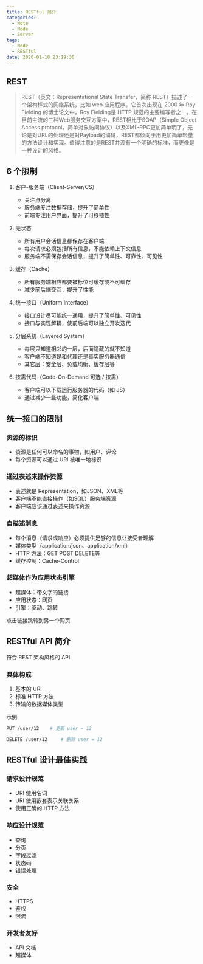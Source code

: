 ```yaml
---
title: RESTful 简介
categories:
  - Note
  - Node
  - Server
tags:
  - Node
  - RESTful
date: 2020-01-10 23:19:36
---
```


## REST

> REST（英文：Representational State Transfer，简称 REST）描述了一个架构样式的网络系统，比如 web 应用程序。它首次出现在 2000 年 Roy Fielding 的博士论文中，Roy Fielding是 HTTP 规范的主要编写者之一。在目前主流的三种Web服务交互方案中，REST相比于SOAP（Simple Object Access protocol，简单对象访问协议）以及XML-RPC更加简单明了，无论是对URL的处理还是对Payload的编码，REST都倾向于用更加简单轻量的方法设计和实现。值得注意的是REST并没有一个明确的标准，而更像是一种设计的风格。

## 6 个限制

1. 客户-服务端（Client-Server/CS）

   - 关注点分离
   - 服务端专注数据存储，提升了简单性
   - 前端专注用户界面，提升了可移植性

2. 无状态

   - 所有用户会话信息都保存在客户端
   - 每次请求必须包括所有信息，不能依赖上下文信息
   - 服务端不需保存会话信息，提升了简单性、可靠性、可见性

3. 缓存（Cache）

   - 所有服务端相应都要被标位可缓存或不可缓存
   - 减少前后端交互，提升了性能

4. 统一接口（Uniform Interface）

   - 接口设计尽可能统一通用，提升了简单性、可见性
   - 接口与实现解耦，使前后端可以独立开发迭代
  
5. 分层系统（Layered System）

   - 每层只知道相邻的一层，后面隐藏的就不知道
   - 客户端不知道是和代理还是真实服务器通信
   - 其它层：安全层、负载均衡、缓存层等

6. 按需代码（Code-On-Demand 可选 / 按需）

   - 客户端可以下载运行服务器的代码（如 JS）
   - 通过减少一些功能，简化客户端
  
## 统一接口的限制

### 资源的标识

- 资源是任何可以命名的事物，如用户、评论
- 每个资源可以通过 URI 被唯一地标识
  
### 通过表述来操作资源

- 表述就是 Representation，如JSON、XML等
- 客户端不能直接操作（如SQL）服务端资源
- 客户端应该通过表述来操作资源
  
### 自描述消息

- 每个消息（请求或响应）必须提供足够的信息让接受者理解
- 媒体类型（application/json、application/xml）
- HTTP 方法：GET POST DELETE等
- 缓存控制：Cache-Control
  
### 超媒体作为应用状态引擎

- 超媒体：带文字的链接
- 应用状态：网页
- 引擎：驱动、跳转

点击链接跳转到另一个网页

## RESTful API 简介

符合 REST 架构风格的 API

### 具体构成

1. 基本的 URI
2. 标准 HTTP 方法
3. 传输的数据媒体类型

示例

```bash
PUT /user/12    # 更新 user = 12  

DELETE /user/12     # 删除 user = 12
```

## RESTful 设计最佳实践

### 请求设计规范

- URI 使用名词
- URI 使用嵌套表示关联关系
- 使用正确的 HTTP 方法

### 响应设计规范

- 查询
- 分页
- 字段过滤
- 状态码
- 错误处理
  
### 安全

- HTTPS
- 鉴权
- 限流
  
### 开发者友好

- API 文档
- 超媒体
  